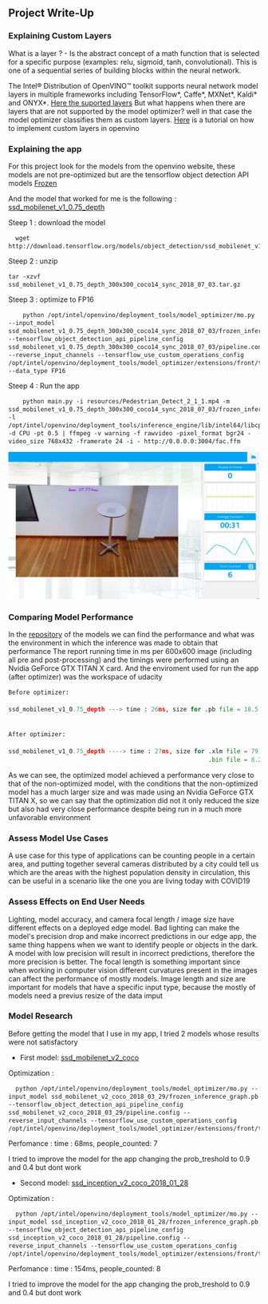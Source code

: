 ## Project Write-Up


### Explaining Custom Layers
What is a layer ? - Is the abstract concept of a math function that is selected for a specific purpose (examples: relu, sigmoid, tanh, convolutional). This is one of a sequential series of building blocks within the neural network. 

The Intel® Distribution of OpenVINO™ toolkit supports neural network model layers in multiple frameworks including TensorFlow*, Caffe*, MXNet*, Kaldi* and ONYX*. [Here the suported layers](https://docs.openvinotoolkit.org/latest/_docs_MO_DG_prepare_model_Supported_Frameworks_Layers.html) 
But what happens when there are layers that are not supported by the model optimizer? well in that case the model optimizer classifies them as custom layers. [Here](https://github.com/david-drew/OpenVINO-Custom-Layers/tree/master/2019.r2.0) is a tutorial on how to implement custom layers in openvino



### Explaining the app  

For this project look for the models from the openvino website, these models are not pre-optimized but are the tensorflow object detection API models [Frozen](https://docs.openvinotoolkit.org/latest/_docs_MO_DG_prepare_model_convert_model_Convert_Model_From_TensorFlow.html)

And the model that worked for me is the following : [ssd_mobilenet_v1_0.75_depth](http://download.tensorflow.org/models/object_detection/ssd_mobilenet_v1_0.75_depth_300x300_coco14_sync_2018_07_03.tar.gz) 

Steep 1 : download the model 

```
  wget http://download.tensorflow.org/models/object_detection/ssd_mobilenet_v1_0.75_depth_300x300_coco14_sync_2018_07_03.tar.gz

```

Steep 2 : unzip 

```
tar -xzvf ssd_mobilenet_v1_0.75_depth_300x300_coco14_sync_2018_07_03.tar.gz

```

Steep 3 : optimize to FP16

```
    python /opt/intel/openvino/deployment_tools/model_optimizer/mo.py --input_model ssd_mobilenet_v1_0.75_depth_300x300_coco14_sync_2018_07_03/frozen_inference_graph.pb --tensorflow_object_detection_api_pipeline_config ssd_mobilenet_v1_0.75_depth_300x300_coco14_sync_2018_07_03/pipeline.config --reverse_input_channels --tensorflow_use_custom_operations_config /opt/intel/openvino/deployment_tools/model_optimizer/extensions/front/tf/ssd_v2_support.json --data_type FP16
```

Steep 4 : Run the app

```
    python main.py -i resources/Pedestrian_Detect_2_1_1.mp4 -m ssd_mobilenet_v1_0.75_depth_300x300_coco14_sync_2018_07_03/frozen_inference_graph.xml -l /opt/intel/openvino/deployment_tools/inference_engine/lib/intel64/libcpu_extension_sse4.so -d CPU -pt 0.5 | ffmpeg -v warning -f rawvideo -pixel_format bgr24 -video_size 768x432 -framerate 24 -i - http://0.0.0.0:3004/fac.ffm

```

![final](images/final.png)


### Comparing Model Performance

In the [repository](https://github.com/tensorflow/models/blob/master/research/object_detection/g3doc/detection_model_zoo.md) of the models we can find the performance and what was the environment in which the inference was made to obtain that performance
The report running time in ms per 600x600 image (including all pre and post-processing) and the timings were performed using an Nvidia GeForce GTX TITAN X card. And the enviroment used for run the app (after optimizer) was the workspace of udacity 

```python
Before optimizer:

ssd_mobilenet_v1_0.75_depth ---> time : 26ms, size for .pb file = 18.5 MB 


After optimizer:

ssd_mobilenet_v1_0.75_depth ----> time : 27ms, size for .xlm file = 79.5 kB
                                                        .bin file = 8.2 MB

```                            
As we can see, the optimized model achieved a performance very close to that of the non-optimized model, with the conditions that the non-optimized model has a much larger size and was made using an Nvidia GeForce GTX TITAN X, so we can say that the optimization did not it only reduced the size but also had very close performance despite being run in a much more unfavorable environment

### Assess Model Use Cases

A use case for this type of applications can be counting people in a certain area, and putting together several cameras distributed by a city could tell us which are the areas with the highest population density in circulation, this can be useful in a scenario like the one you are living today with COVID19

### Assess Effects on End User Needs


Lighting, model accuracy, and camera focal length / image size have different effects on a
deployed edge model. Bad lighting can make the model's precision drop and make incorrect predictions in our edge app, the same thing happens when we want to identify people or objects in the dark.
A model with low precision will result in incorrect predictions, therefore the more precision is better.
The focal length is something important since when working in computer vision different curvatures present in the images can affect the performance of mostly models.
Image length and size are important for models that have a specific input type, because the mostly of models need a previus resize of the data imput 


### Model Research

Before getting the model that I use in my app, I tried 2 models whose results were not satisfactory

- First model: [ssd_mobilenet_v2_coco](http://download.tensorflow.org/models/object_detection/ssd_mobilenet_v2_coco_2018_03_29.tar.gz)

Optimization : 
```
  python /opt/intel/openvino/deployment_tools/model_optimizer/mo.py --input_model ssd_mobilenet_v2_coco_2018_03_29/frozen_inference_graph.pb --tensorflow_object_detection_api_pipeline_config ssd_mobilenet_v2_coco_2018_03_29/pipeline.config --reverse_input_channels --tensorflow_use_custom_operations_config /opt/intel/openvino/deployment_tools/model_optimizer/extensions/front/tf/ssd_v2_support.json
```
Perfomance : time : 68ms, people_counted: 7
 
I tried to improve the model for the app changing the prob_treshold to 0.9 and 0.4 but dont work



- Second model: [ssd_inception_v2_coco_2018_01_28](http://download.tensorflow.org/models/object_detection/ssd_inception_v2_coco_2018_01_28.tar.gz)
  
Optimization : 

```
  python /opt/intel/openvino/deployment_tools/model_optimizer/mo.py --input_model ssd_inception_v2_coco_2018_01_28/frozen_inference_graph.pb --tensorflow_object_detection_api_pipeline_config ssd_inception_v2_coco_2018_01_28/pipeline.config --reverse_input_channels --tensorflow_use_custom_operations_config /opt/intel/openvino/deployment_tools/model_optimizer/extensions/front/tf/ssd_v2_support.json

```
Perfomance : time : 154ms, people_counted: 8 

I tried to improve the model for the app changing the prob_treshold to 0.9 and 0.4 but dont work
